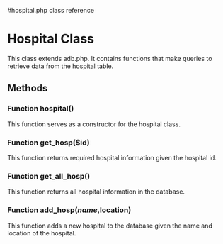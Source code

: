 #hospital.php class reference

# Hospital Class #

This class extends adb.php. It contains functions that make queries to retrieve data from the hospital table.

## Methods ##

### Function hospital() ###
This function serves as a constructor for the hospital class.

### Function get\_hosp($id) ###
This function returns required hospital information given the hospital id.

### Function get\_all\_hosp() ###
This function returns all hospital information in the database.

### Function add\_hosp($name,$location) ###
This function adds a new hospital to the database given the name and location of the hospital.